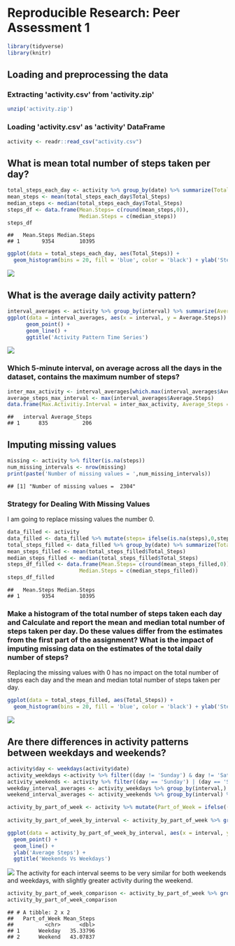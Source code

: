 # Reproducible Research: Peer Assessment 1

```r
library(tidyverse)
library(knitr)
```


## Loading and preprocessing the data
### Extracting 'activity.csv' from 'activity.zip'

```r
unzip('activity.zip')
```
### Loading 'activity.csv' as 'activity' DataFrame

```r
activity <- readr::read_csv("activity.csv")
```


## What is mean total number of steps taken per day?

```r
total_steps_each_day <- activity %>% group_by(date) %>% summarize(Total_Steps = sum(steps, na.rm = TRUE))
mean_steps <- mean(total_steps_each_day$Total_Steps)
median_steps <- median(total_steps_each_day$Total_Steps)
steps_df <- data.frame(Mean.Steps= c(round(mean_steps,0)),
                       Median.Steps = c(median_steps))
steps_df
```

```
##   Mean.Steps Median.Steps
## 1       9354        10395
```


```r
ggplot(data = total_steps_each_day, aes(Total_Steps)) + 
  geom_histogram(bins = 20, fill = 'blue', color = 'black') + ylab('Steps') + ggtitle('Distribution of Steps Taken Per Day') + scale_x_continuous(breaks = seq(from = 0, to = 22000, by = 2000))
```

![](PA1_template_files/figure-html/unnamed-chunk-5-1.png)<!-- -->



## What is the average daily activity pattern?

```r
interval_averages <- activity %>% group_by(interval) %>% summarize(Average.Steps = mean(steps,na.rm = TRUE))
ggplot(data = interval_averages, aes(x = interval, y = Average.Steps)) + 
      geom_point() +
      geom_line() +
      ggtitle('Activity Pattern Time Series')
```

![](PA1_template_files/figure-html/unnamed-chunk-6-1.png)<!-- -->

### Which 5-minute interval, on average across all the days in the dataset, contains the maximum number of steps?

```r
inter_max_activity <- interval_averages[which.max(interval_averages$Average.Steps),'interval']
average_steps_max_interval <- max(interval_averages$Average.Steps)
data.frame(Max.Activitiy.Interval = inter_max_activity, Average_Steps = round(average_steps_max_interval,0))
```

```
##   interval Average_Steps
## 1      835           206
```



## Imputing missing values

```r
missing <- activity %>% filter(is.na(steps))
num_missing_intervals <- nrow(missing)
print(paste('Number of missing values = ',num_missing_intervals))
```

```
## [1] "Number of missing values =  2304"
```

### Strategy for Dealing With Missing Values
I am going to replace missing values the number 0.


```r
data_filled <- activity
data_filled <- data_filled %>% mutate(steps= ifelse(is.na(steps),0,steps))
total_steps_filled <- data_filled %>% group_by(date) %>% summarize(Total_Steps = sum(steps))
mean_steps_filled <- mean(total_steps_filled$Total_Steps)
median_steps_filled <- median(total_steps_filled$Total_Steps)
steps_df_filled <- data.frame(Mean.Steps= c(round(mean_steps_filled,0)),
                       Median.Steps = c(median_steps_filled))
steps_df_filled
```

```
##   Mean.Steps Median.Steps
## 1       9354        10395
```


### Make a histogram of the total number of steps taken each day and Calculate and report the mean and median total number of steps taken per day. Do these values differ from the estimates from the first part of the assignment? What is the impact of imputing missing data on the estimates of the total daily number of steps?

Replacing the missing values with 0 has no impact on the total number of steps each day and the mean and median total number of steps taken per day.


```r
ggplot(data = total_steps_filled, aes(Total_Steps)) + 
  geom_histogram(bins = 20, fill = 'blue', color = 'black') + ylab('Steps') + ggtitle('Distribution of Steps Taken Per Day') + scale_x_continuous(breaks = seq(from = 0, to = 22000, by = 2000))
```

![](PA1_template_files/figure-html/unnamed-chunk-10-1.png)<!-- -->


## Are there differences in activity patterns between weekdays and weekends?


```r
activity$day <- weekdays(activity$date)
activity_weekdays <-activity %>% filter((day != 'Sunday') & day != 'Saturday')
activity_weekends <- activity %>% filter((day == 'Sunday') | (day == 'Saturday'))
weekday_interval_averages <- activity_weekdays %>% group_by(interval,) %>% summarize(Average_Steps = mean(steps,na.rm = TRUE))
weekend_interval_averages <- activity_weekends %>% group_by(interval) %>% summarize(Average_Steps = mean(steps,na.rm = TRUE))
```


```r
activity_by_part_of_week <- activity %>% mutate(Part_of_Week = ifelse(((weekdays(date) != 'Sunday') & 
                                                                        (weekdays(date) != 'Saturday')),'Weekday','Weekend'))
activity_by_part_of_week_by_interval <- activity_by_part_of_week %>% group_by(interval,Part_of_Week) %>% summarize(Average_Steps = mean(steps,na.rm = TRUE)) 

ggplot(data = activity_by_part_of_week_by_interval, aes(x = interval, y = Average_Steps,color = Part_of_Week)) +
  geom_point() +
  geom_line() +
  ylab('Average Steps') +
  ggtitle('Weekends Vs Weekdays')
```

![](PA1_template_files/figure-html/unnamed-chunk-12-1.png)<!-- -->
The activity for each interval seems to be very similar for both weekends and weekdays, with slightly greater activity during the weekend.


```r
activity_by_part_of_week_comparison <- activity_by_part_of_week %>% group_by(Part_of_Week) %>% summarize(Mean_Steps = mean(steps,na.rm = TRUE))
activity_by_part_of_week_comparison
```

```
## # A tibble: 2 x 2
##   Part_of_Week Mean_Steps
##          <chr>      <dbl>
## 1      Weekday   35.33796
## 2      Weekend   43.07837
```
